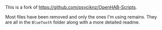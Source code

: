 This is a fork of <https://github.com/psyciknz/OpenHAB-Scripts>.

Most files have been removed and only the ones I'm using remains. They are all in the `BlueTooth` folder along with a more detailed readme.
